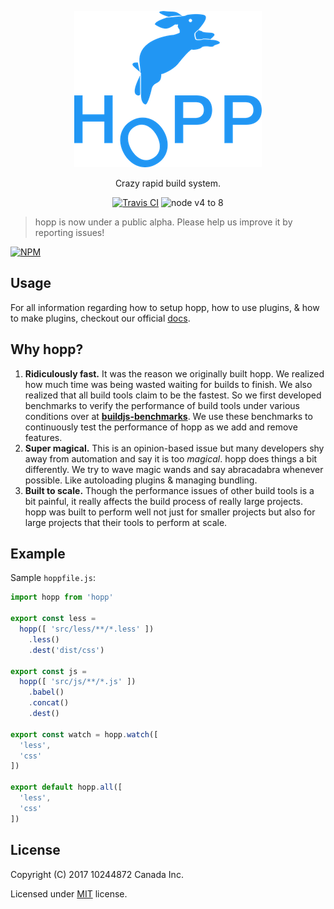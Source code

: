 <p align="center">
  <a href="http://hoppjs.com/"><img src=".github/logo.png"></a>
</p>
<p align="center">Crazy rapid build system.</p>

<p align="center">
  <a href="https://travis-ci.org/hoppjs/hopp"><img alt="Travis CI" src="https://travis-ci.org/hoppjs/hopp.svg?branch=master"></a>
  <img alt="node v4 to 8" src="https://img.shields.io/badge/node-v4%20to%208-brightgreen.svg?style=flat">
</p>

> hopp is now under a public alpha. Please help us improve it by reporting issues!

[![NPM](https://nodei.co/npm/hopp.png?downloads=true&downloadRank=true&stars=true)](https://nodei.co/npm/hopp/)

## Usage

For all information regarding how to setup hopp, how to use plugins, & how to
make plugins, checkout our official [docs](https://docs.hoppjs.com/).

## Why hopp?

 1. **Ridiculously fast.** It was the reason we originally built hopp.
 We realized how much time was being wasted waiting for builds to finish.
 We also realized that all build tools claim to be the fastest. So we first
 developed benchmarks to verify the performance of build tools under various
 conditions over at **[buildjs-benchmarks](https://travis-ci.org/hoppjs/buildjs-benchmarks)**.
 We use these benchmarks to continuously test the performance of hopp as we
 add and remove features.
 2. **Super magical.** This is an opinion-based issue but many developers
 shy away from automation and say it is too *magical*. hopp does things a bit
 differently. We try to wave magic wands and say abracadabra whenever possible.
 Like autoloading plugins & managing bundling.
 3. **Built to scale.** Though the performance issues of other build tools is
 a bit painful, it really affects the build process of really large projects.
 hopp was built to perform well not just for smaller projects but also for large
 projects that their tools to perform at scale.

## Example

Sample `hoppfile.js`:

```javascript
import hopp from 'hopp'

export const less =
  hopp([ 'src/less/**/*.less' ])
    .less()
    .dest('dist/css')

export const js =
  hopp([ 'src/js/**/*.js' ])
    .babel()
    .concat()
    .dest()

export const watch = hopp.watch([
  'less',
  'css'
])

export default hopp.all([
  'less',
  'css'
])
```

## License

Copyright (C) 2017 10244872 Canada Inc.

Licensed under [MIT](LICENSE.md) license.